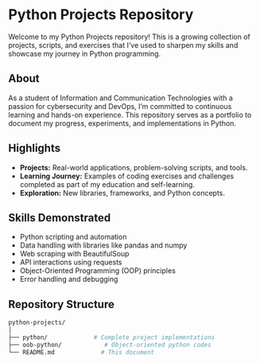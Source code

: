# Python Projects Repository

Welcome to my Python Projects repository! This is a growing collection of projects, scripts, and exercises that I’ve used to sharpen my skills and showcase my journey in Python programming.

## About
As a student of Information and Communication Technologies with a passion for cybersecurity and DevOps, I’m committed to continuous learning and hands-on experience. This repository serves as a portfolio to document my progress, experiments, and implementations in Python.

## Highlights
- **Projects:** Real-world applications, problem-solving scripts, and tools.
- **Learning Journey:** Examples of coding exercises and challenges completed as part of my education and self-learning.
- **Exploration:** New libraries, frameworks, and Python concepts.

## Skills Demonstrated
- Python scripting and automation
- Data handling with libraries like pandas and numpy
- Web scraping with BeautifulSoup
- API interactions using requests
- Object-Oriented Programming (OOP) principles
- Error handling and debugging

## Repository Structure

```bash
python-projects/
│
├── python/             # Complete project implementations
├── oob-python/            # Object-oriented python codes
└── README.md             # This document
